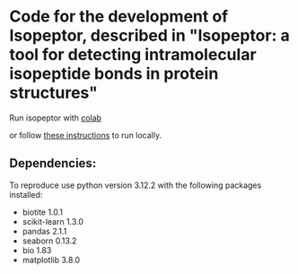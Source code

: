 # Code for the development of Isopeptor, described in "Isopeptor: a tool for detecting intramolecular isopeptide bonds in protein structures"

Run isopeptor with [colab](https://colab.research.google.com/github/FranceCosta/Isopeptor_development/blob/main/notebooks/Isopeptide_finder.ipynb)

or follow [these instructions](https://github.com/FranceCosta/isopeptor) to run locally.


## Dependencies:
To reproduce use python version 3.12.2 with the following packages installed:

- biotite 1.0.1
- scikit-learn 1.3.0
- pandas 2.1.1
- seaborn 0.13.2
- bio 1.83
- matplotlib 3.8.0